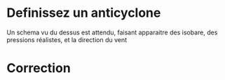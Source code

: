 # Definissez un anticyclone
  Un schema vu du dessus est attendu, faisant apparaitre des isobare, des pressions réalistes, et la direction du vent

# Correction
